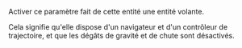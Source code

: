 Activer ce paramètre fait de cette entité une entité volante.

Cela signifie qu'elle dispose d'un navigateur et d'un contrôleur de trajectoire,
et que les dégâts de gravité et de chute sont désactivés.
